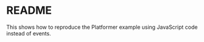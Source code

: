 # README

This shows how to reproduce the Platformer example using JavaScript code instead of events.

